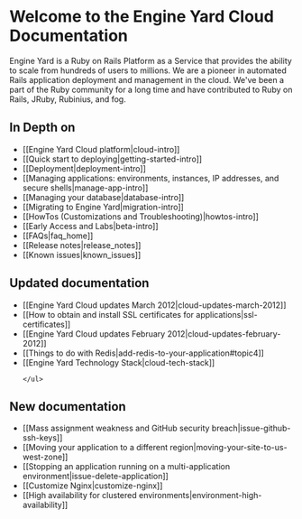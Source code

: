 # Welcome to the Engine Yard Cloud Documentation

Engine Yard is a Ruby on Rails Platform as a Service that provides the ability to scale from hundreds of users to millions. We are a pioneer in automated Rails application deployment and management in the cloud. We've been a part of the Ruby community for a long time and have contributed to Ruby on Rails, JRuby, Rubinius, and fog.

## In Depth on
* [[Engine Yard Cloud platform|cloud-intro]]
* [[Quick start to deploying|getting-started-intro]]
* [[Deployment|deployment-intro]]
* [[Managing applications: environments, instances, IP addresses, and secure shells|manage-app-intro]]
* [[Managing your database|database-intro]]
* [[Migrating to Engine Yard|migration-intro]]
* [[HowTos (Customizations and Troubleshooting)|howtos-intro]]
* [[Early Access and Labs|beta-intro]]
* [[FAQs|faq_home]]
* [[Release notes|release_notes]]
* [[Known issues|known_issues]]

<div class="split">
  <div class="col col-first">
    <h2>Updated documentation</h2>
    <ul>
  	     <li>
	      [[Engine Yard Cloud updates March 2012|cloud-updates-march-2012]]
	     </li>
	     <li>
	      [[How to obtain and install SSL certificates for applications|ssl-certificates]]
	     </li>
	     <li>
	      [[Engine Yard Cloud updates February 2012|cloud-updates-february-2012]]
	     </li>
	     <li>
		  [[Things to do with Redis|add-redis-to-your-application#topic4]]
		 </li>
		 <li>
	      [[Engine Yard Technology Stack|cloud-tech-stack]]
	     </li>
	     
	     
			         	 	
    </ul>   

  </div>
  
  <div class="col col-last">
    <h2>New documentation</h2>
    <ul> 
	    <li>
		 [[Mass assignment weakness and GitHub security breach|issue-github-ssh-keys]]
		</li>
		<li>
		 [[Moving your application to a different region|moving-your-site-to-us-west-zone]]
		</li>
		<li>
	     [[Stopping an application running on a multi-application environment|issue-delete-application]]
	    </li>
	    <li>
		 [[Customize Nginx|customize-nginx]]
	    </li>  	  
	    <li>
         [[High availability for clustered environments|environment-high-availability]]
        </li>    
    </ul>
  </div>
</div>
